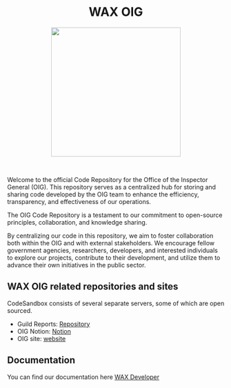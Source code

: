 <h1 align="center">
  WAX OIG
</h1>

<p align="center">
  <img src="https://raw.githubusercontent.com/wax-office-of-inspector-general/.github/b2021f1e84325276e469abdfd7c02ef6cac7d739/assets/oig-crest.svg" width="300" />
</p>

&nbsp;

Welcome to the official Code Repository for the Office of the Inspector General (OIG). This repository serves as a centralized hub for storing and sharing code developed by the OIG team to enhance the efficiency, transparency, and effectiveness of our operations.

The OIG Code Repository is a testament to our commitment to open-source principles, collaboration, and knowledge sharing.

By centralizing our code in this repository, we aim to foster collaboration both within the OIG and with external stakeholders. We encourage fellow government agencies, researchers, developers, and interested individuals to explore our projects, contribute to their development, and utilize them to advance their own initiatives in the public sector.

## WAX OIG related repositories and sites

CodeSandbox consists of several separate servers, some of which are open
sourced.

- Guild Reports: [Repository](https://github.com/wax-office-of-inspector-general/waxguilds)
- OIG Notion: [Notion](https://www.notion.so/Guild-Ratings-0e51defdf10641748a253ccc7f5146b1)
- OIG site: [website](https://oig.wax.io/)

## Documentation

You can find our documentation here
[WAX Developer](https://developer.wax.io/)
